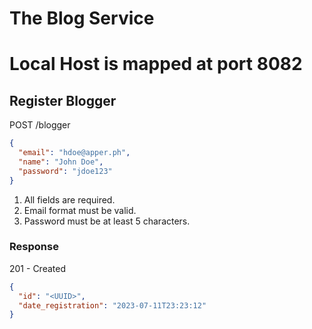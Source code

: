 # The Blog Service
# Local Host is mapped at port 8082
## Register Blogger

POST /blogger
```json
{
  "email": "hdoe@apper.ph",
  "name": "John Doe",
  "password": "jdoe123"
}
```
1. All fields are required.
2. Email format must be valid.
3. Password must be at least 5 characters.

### Response
201 - Created
```json
{
  "id": "<UUID>",
  "date_registration": "2023-07-11T23:23:12"
}
```
